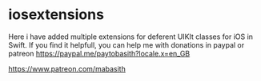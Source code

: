 # iosextensions
Here i have added multiple extensions for deferent UIKIt classes for iOS in Swift.
If you find it helpfull, you can help me with donations in paypal or patreon
https://paypal.me/paytobasith?locale.x=en_GB

https://www.patreon.com/mabasith
